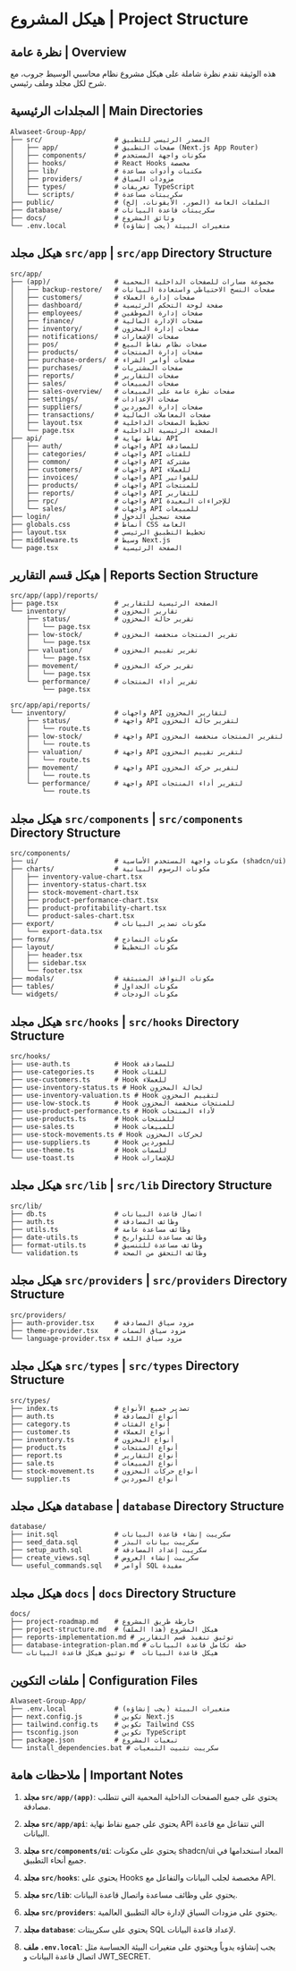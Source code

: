 # هيكل المشروع | Project Structure

## نظرة عامة | Overview

هذه الوثيقة تقدم نظرة شاملة على هيكل مشروع نظام محاسبي الوسيط جروب، مع شرح لكل مجلد وملف رئيسي.

## المجلدات الرئيسية | Main Directories

```
Alwaseet-Group-App/
├── src/                  # المصدر الرئيسي للتطبيق
│   ├── app/              # صفحات التطبيق (Next.js App Router)
│   ├── components/       # مكونات واجهة المستخدم
│   ├── hooks/            # React Hooks مخصصة
│   ├── lib/              # مكتبات وأدوات مساعدة
│   ├── providers/        # مزودات السياق
│   ├── types/            # تعريفات TypeScript
│   └── scripts/          # سكريبتات مساعدة
├── public/               # الملفات العامة (الصور، الأيقونات، إلخ)
├── database/             # سكريبتات قاعدة البيانات
├── docs/                 # وثائق المشروع
└── .env.local            # متغيرات البيئة (يجب إنشاؤه)
```

## هيكل مجلد `src/app` | `src/app` Directory Structure

```
src/app/
├── (app)/                # مجموعة مسارات للصفحات الداخلية المحمية
│   ├── backup-restore/   # صفحات النسخ الاحتياطي واستعادة البيانات
│   ├── customers/        # صفحات إدارة العملاء
│   ├── dashboard/        # صفحة لوحة التحكم الرئيسية
│   ├── employees/        # صفحات إدارة الموظفين
│   ├── finance/          # صفحات الإدارة المالية
│   ├── inventory/        # صفحات إدارة المخزون
│   ├── notifications/    # صفحات الإشعارات
│   ├── pos/              # صفحات نظام نقاط البيع
│   ├── products/         # صفحات إدارة المنتجات
│   ├── purchase-orders/  # صفحات أوامر الشراء
│   ├── purchases/        # صفحات المشتريات
│   ├── reports/          # صفحات التقارير
│   ├── sales/            # صفحات المبيعات
│   ├── sales-overview/   # صفحات نظرة عامة على المبيعات
│   ├── settings/         # صفحات الإعدادات
│   ├── suppliers/        # صفحات إدارة الموردين
│   ├── transactions/     # صفحات المعاملات المالية
│   ├── layout.tsx        # تخطيط الصفحات الداخلية
│   └── page.tsx          # الصفحة الرئيسية الداخلية
├── api/                  # نقاط نهاية API
│   ├── auth/             # واجهات API للمصادقة
│   ├── categories/       # واجهات API للفئات
│   ├── common/           # واجهات API مشتركة
│   ├── customers/        # واجهات API للعملاء
│   ├── invoices/         # واجهات API للفواتير
│   ├── products/         # واجهات API للمنتجات
│   ├── reports/          # واجهات API للتقارير
│   ├── rpc/              # واجهات API للإجراءات البعيدة
│   └── sales/            # واجهات API للمبيعات
├── login/                # صفحة تسجيل الدخول
├── globals.css           # أنماط CSS العامة
├── layout.tsx            # تخطيط التطبيق الرئيسي
├── middleware.ts         # وسيط Next.js
└── page.tsx              # الصفحة الرئيسية
```

## هيكل قسم التقارير | Reports Section Structure

```
src/app/(app)/reports/
├── page.tsx              # الصفحة الرئيسية للتقارير
└── inventory/            # تقارير المخزون
    ├── status/           # تقرير حالة المخزون
    │   └── page.tsx
    ├── low-stock/        # تقرير المنتجات منخفضة المخزون
    │   └── page.tsx
    ├── valuation/        # تقرير تقييم المخزون
    │   └── page.tsx
    ├── movement/         # تقرير حركة المخزون
    │   └── page.tsx
    └── performance/      # تقرير أداء المنتجات
        └── page.tsx

src/app/api/reports/
└── inventory/            # واجهات API لتقارير المخزون
    ├── status/           # واجهة API لتقرير حالة المخزون
    │   └── route.ts
    ├── low-stock/        # واجهة API لتقرير المنتجات منخفضة المخزون
    │   └── route.ts
    ├── valuation/        # واجهة API لتقرير تقييم المخزون
    │   └── route.ts
    ├── movement/         # واجهة API لتقرير حركة المخزون
    │   └── route.ts
    └── performance/      # واجهة API لتقرير أداء المنتجات
        └── route.ts
```

## هيكل مجلد `src/components` | `src/components` Directory Structure

```
src/components/
├── ui/                   # مكونات واجهة المستخدم الأساسية (shadcn/ui)
├── charts/               # مكونات الرسوم البيانية
│   ├── inventory-value-chart.tsx
│   ├── inventory-status-chart.tsx
│   ├── stock-movement-chart.tsx
│   ├── product-performance-chart.tsx
│   ├── product-profitability-chart.tsx
│   └── product-sales-chart.tsx
├── export/               # مكونات تصدير البيانات
│   └── export-data.tsx
├── forms/                # مكونات النماذج
├── layout/               # مكونات التخطيط
│   ├── header.tsx
│   ├── sidebar.tsx
│   └── footer.tsx
├── modals/               # مكونات النوافذ المنبثقة
├── tables/               # مكونات الجداول
└── widgets/              # مكونات الودجات
```

## هيكل مجلد `src/hooks` | `src/hooks` Directory Structure

```
src/hooks/
├── use-auth.ts           # Hook للمصادقة
├── use-categories.ts     # Hook للفئات
├── use-customers.ts      # Hook للعملاء
├── use-inventory-status.ts # Hook لحالة المخزون
├── use-inventory-valuation.ts # Hook لتقييم المخزون
├── use-low-stock.ts      # Hook للمنتجات منخفضة المخزون
├── use-product-performance.ts # Hook لأداء المنتجات
├── use-products.ts       # Hook للمنتجات
├── use-sales.ts          # Hook للمبيعات
├── use-stock-movements.ts # Hook لحركات المخزون
├── use-suppliers.ts      # Hook للموردين
├── use-theme.ts          # Hook للسمات
└── use-toast.ts          # Hook للإشعارات
```

## هيكل مجلد `src/lib` | `src/lib` Directory Structure

```
src/lib/
├── db.ts                 # اتصال قاعدة البيانات
├── auth.ts               # وظائف المصادقة
├── utils.ts              # وظائف مساعدة عامة
├── date-utils.ts         # وظائف مساعدة للتواريخ
├── format-utils.ts       # وظائف مساعدة للتنسيق
└── validation.ts         # وظائف التحقق من الصحة
```

## هيكل مجلد `src/providers` | `src/providers` Directory Structure

```
src/providers/
├── auth-provider.tsx     # مزود سياق المصادقة
├── theme-provider.tsx    # مزود سياق السمات
└── language-provider.tsx # مزود سياق اللغة
```

## هيكل مجلد `src/types` | `src/types` Directory Structure

```
src/types/
├── index.ts              # تصدير جميع الأنواع
├── auth.ts               # أنواع المصادقة
├── category.ts           # أنواع الفئات
├── customer.ts           # أنواع العملاء
├── inventory.ts          # أنواع المخزون
├── product.ts            # أنواع المنتجات
├── report.ts             # أنواع التقارير
├── sale.ts               # أنواع المبيعات
├── stock-movement.ts     # أنواع حركات المخزون
└── supplier.ts           # أنواع الموردين
```

## هيكل مجلد `database` | `database` Directory Structure

```
database/
├── init.sql              # سكريبت إنشاء قاعدة البيانات
├── seed_data.sql         # سكريبت بيانات البذر
├── setup_auth.sql        # سكريبت إعداد المصادقة
├── create_views.sql      # سكريبت إنشاء العروض
└── useful_commands.sql   # أوامر SQL مفيدة
```

## هيكل مجلد `docs` | `docs` Directory Structure

```
docs/
├── project-roadmap.md    # خارطة طريق المشروع
├── project-structure.md  # هيكل المشروع (هذا الملف)
├── reports-implementation.md # توثيق تنفيذ قسم التقارير
├── database-integration-plan.md # خطة تكامل قاعدة البيانات
└── هيكل قاعدة البيانات  # توثيق هيكل قاعدة البيانات
```

## ملفات التكوين | Configuration Files

```
Alwaseet-Group-App/
├── .env.local            # متغيرات البيئة (يجب إنشاؤه)
├── next.config.js        # تكوين Next.js
├── tailwind.config.ts    # تكوين Tailwind CSS
├── tsconfig.json         # تكوين TypeScript
├── package.json          # تبعيات المشروع
└── install_dependencies.bat # سكريبت تثبيت التبعيات
```

## ملاحظات هامة | Important Notes

1. **مجلد `src/app/(app)`**: يحتوي على جميع الصفحات الداخلية المحمية التي تتطلب مصادقة.

2. **مجلد `src/app/api`**: يحتوي على جميع نقاط نهاية API التي تتفاعل مع قاعدة البيانات.

3. **مجلد `src/components/ui`**: يحتوي على مكونات shadcn/ui المعاد استخدامها في جميع أنحاء التطبيق.

4. **مجلد `src/hooks`**: يحتوي على Hooks مخصصة لجلب البيانات والتفاعل مع API.

5. **مجلد `src/lib`**: يحتوي على وظائف مساعدة واتصال قاعدة البيانات.

6. **مجلد `src/providers`**: يحتوي على مزودات السياق لإدارة حالة التطبيق العالمية.

7. **مجلد `database`**: يحتوي على سكريبتات SQL لإعداد قاعدة البيانات.

8. **ملف `.env.local`**: يجب إنشاؤه يدوياً ويحتوي على متغيرات البيئة الحساسة مثل اتصال قاعدة البيانات و JWT_SECRET.
